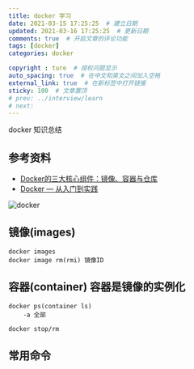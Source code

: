 ```yaml
---
title: docker 学习
date: 2021-03-15 17:25:25  # 建立日期
updated: 2021-03-16 17:25:25  # 更新日期
comments: true  # 开启文章的评论功能
tags: [docker]
categories: docker

copyright : ture  # 授权问题显示
auto_spacing: true  # 在中文和英文之间加入空格
external_link: true  # 在新标签中打开链接
sticky: 100  # 文章置顶
# prev: ../interview/learn
# next:
---
```


docker 知识总结
<!-- more -->

## 参考资料
- [Docker的三大核心组件：镜像、容器与仓库](http://dockone.io/article/9249)
- [Docker — 从入门到实践](https://vuepress.mirror.docker-practice.com/)

![docker](/img/docker1.png)

## 镜像(images)
```docker
docker images
docker image rm(rmi) 镜像ID
```


## 容器(container) 容器是镜像的实例化
```docker
docker ps(container ls)
    -a 全部

docker stop/rm
```

## 常用命令